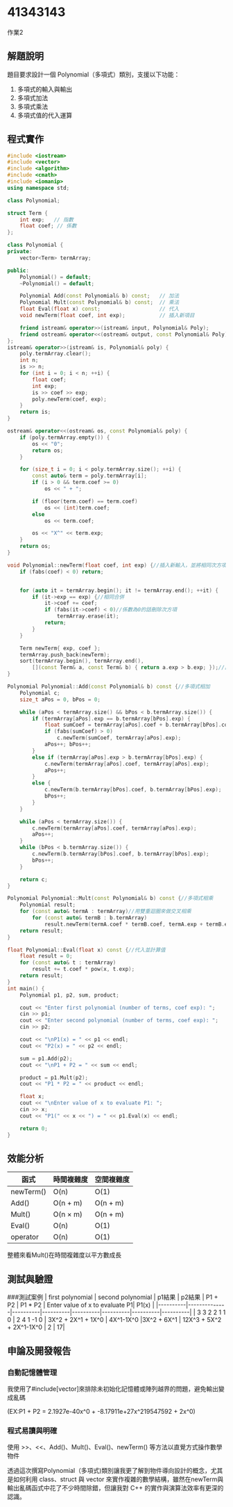 # 41343143
作業2


## 解題說明
題目要求設計一個 Polynomial（多項式）類別，支援以下功能：
1. 多項式的輸入與輸出
2. 多項式加法
3. 多項式乘法
4. 多項式值的代入運算

## 程式實作

```cpp
#include <iostream>
#include <vector>
#include <algorithm>
#include <cmath>
#include <iomanip>
using namespace std;

class Polynomial;

struct Term { 
    int exp;   // 指數
    float coef; // 係數
};

class Polynomial {
private:
    vector<Term> termArray;

public:
    Polynomial() = default; 
    ~Polynomial() = default; 

    Polynomial Add(const Polynomial& b) const;   // 加法
    Polynomial Mult(const Polynomial& b) const;  // 乘法
    float Eval(float x) const;                   // 代入
    void newTerm(float coef, int exp);           // 插入新項目

    friend istream& operator>>(istream& input, Polynomial& Poly);
    friend ostream& operator<<(ostream& output, const Polynomial& Poly);
};
istream& operator>>(istream& is, Polynomial& poly) {
    poly.termArray.clear();
    int n;
    is >> n;
    for (int i = 0; i < n; ++i) {
        float coef;
        int exp;
        is >> coef >> exp;
        poly.newTerm(coef, exp);
    }
    return is;
}

ostream& operator<<(ostream& os, const Polynomial& poly) {
    if (poly.termArray.empty()) {
        os << "0";
        return os;
    }

    for (size_t i = 0; i < poly.termArray.size(); ++i) {
        const auto& term = poly.termArray[i];
        if (i > 0 && term.coef >= 0)
            os << " + ";

        if (floor(term.coef) == term.coef)
            os << (int)term.coef;
        else
            os << term.coef;

        os << "X^" << term.exp;
    }
    return os;
}

void Polynomial::newTerm(float coef, int exp) {//插入新輸入，並將相同次方項合併
    if (fabs(coef) < 0) return; 


    for (auto it = termArray.begin(); it != termArray.end(); ++it) {
        if (it->exp == exp) {//相同合併
            it->coef += coef;
            if (fabs(it->coef) < 0)//係數為0的話刪除次方項
                termArray.erase(it);
            return;
        }
    }

    Term newTerm{ exp, coef };
    termArray.push_back(newTerm);
    sort(termArray.begin(), termArray.end(),
        [](const Term& a, const Term& b) { return a.exp > b.exp; });//由大排到小
}

Polynomial Polynomial::Add(const Polynomial& b) const {//多項式相加
    Polynomial c;
    size_t aPos = 0, bPos = 0;

    while (aPos < termArray.size() && bPos < b.termArray.size()) {
        if (termArray[aPos].exp == b.termArray[bPos].exp) {
            float sumCoef = termArray[aPos].coef + b.termArray[bPos].coef;
            if (fabs(sumCoef) > 0)
                c.newTerm(sumCoef, termArray[aPos].exp);
            aPos++; bPos++;
        }
        else if (termArray[aPos].exp > b.termArray[bPos].exp) {
            c.newTerm(termArray[aPos].coef, termArray[aPos].exp);
            aPos++;
        }
        else {
            c.newTerm(b.termArray[bPos].coef, b.termArray[bPos].exp);
            bPos++;
        }
    }

    while (aPos < termArray.size()) {
        c.newTerm(termArray[aPos].coef, termArray[aPos].exp);
        aPos++;
    }
    while (bPos < b.termArray.size()) {
        c.newTerm(b.termArray[bPos].coef, b.termArray[bPos].exp);
        bPos++;
    }

    return c;
}

Polynomial Polynomial::Mult(const Polynomial& b) const {//多項式相乘
    Polynomial result;
    for (const auto& termA : termArray)//用雙重迴圈來做交叉相乘
        for (const auto& termB : b.termArray)
            result.newTerm(termA.coef * termB.coef, termA.exp + termB.exp);
    return result;
}

float Polynomial::Eval(float x) const {//代入並計算值
    float result = 0;
    for (const auto& t : termArray)
        result += t.coef * pow(x, t.exp);
    return result;
}
int main() {
    Polynomial p1, p2, sum, product;

    cout << "Enter first polynomial (number of terms, coef exp): ";
    cin >> p1;
    cout << "Enter second polynomial (number of terms, coef exp): ";
    cin >> p2;

    cout << "\nP1(x) = " << p1 << endl;
    cout << "P2(x) = " << p2 << endl;

    sum = p1.Add(p2);
    cout << "\nP1 + P2 = " << sum << endl;

    product = p1.Mult(p2);
    cout << "P1 * P2 = " << product << endl;

    float x;
    cout << "\nEnter value of x to evaluate P1: ";
    cin >> x;
    cout << "P1(" << x << ") = " << p1.Eval(x) << endl;

    return 0;
}

```
## 效能分析
| 函式                  | 時間複雜度    | 空間複雜度    |
| ------------------- | -------- | -------- |
| newTerm()        | O(n)     | O(1)     |
| Add()            | O(n + m) | O(n + m) | 
| Mult()           | O(n × m) | O(n + m) |
| Eval()           | O(n)     | O(1)     |
| operator         | O(n)     | O(1)     |
整體來看Mult()在時間複雜度以平方數成長

## 測試與驗證

###測試案例
| first polynomial | second polynomial | p1結果 | p2結果 | P1 + P2 | P1 * P2 | Enter value of x to evaluate P1| P1(x) |
|----------|--------------|----------|----------|----------|----------|----------|----------|
| 3 3 2 2 1 1 0 | 2 4 1 -1 0 | 3X^2 + 2X^1 + 1X^0 | 4X^1-1X^0 |3X^2 + 6X^1 | 12X^3 + 5X^2 + 2X^1-1X^0 | 2 | 17|

## 申論及開發報告

### 自動記憶體管理
我使用了#include[vector]來排除未初始化記憶體或陣列越界的問題，避免輸出變成亂碼

(EX:P1 + P2 = 2.1927e-40x^0 + -8.17911e+27x^219547592 + 2x^0)


### 程式易讀與明確

使用 >>、<<、Add()、Mult()、Eval()、newTerm() 等方法以直覺方式操作數學物件


透過這次撰寫Polynomial（多項式)類別讓我更了解到物件導向設計的概念，尤其是如何利用 class、struct 與 vector 來實作複雜的數學結構，雖然在newTerm與輸出亂碼函式中花了不少時間除錯，但讓我對 C++ 的實作與演算法效率有更深的認識。
